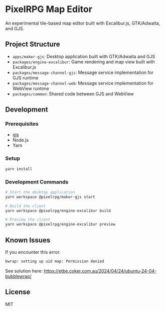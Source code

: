 # PixelRPG Map Editor

An experimental tile-based map editor built with Excalibur.js, GTK/Adwaita, and GJS.

## Project Structure

- `apps/maker-gjs`: Desktop application built with GTK/Adwaita and GJS
- `packages/engine-excalibur`: Game rendering and map view built with Excalibur.js
- `packages/message-channel-gjs`: Message service implementation for GJS runtime
- `packages/message-channel-web`: Message service implementation for WebView runtime
- `packages/common`: Shared code between GJS and WebView

## Development

### Prerequisites

- [gjs](https://gjs.guide/)
- Node.js
- Yarn


### Setup

```bash
yarn install
```

### Development Commands

```bash
# Start the desktop application
yarn workspace @pixelrpg/maker-gjs start

# Build the client
yarn workspace @pixelrpg/engine-excalibur build

# Preview the client
yarn workspace @pixelrpg/engine-excalibur preview
```

## Known Issues

If you encounter this error:
```bash
bwrap: setting up uid map: Permission denied
```
See solution here: https://etbe.coker.com.au/2024/04/24/ubuntu-24-04-bubblewrap/

## License

MIT